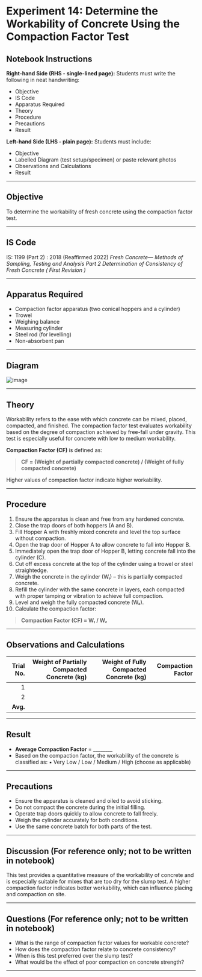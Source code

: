 # **Experiment 14: Determine the Workability of Concrete Using the Compaction Factor Test**

## **Notebook Instructions**

**Right-hand Side (RHS - single-lined page):**
Students must write the following in neat handwriting:

* Objective
* IS Code
* Apparatus Required
* Theory
* Procedure
* Precautions
* Result

**Left-hand Side (LHS - plain page):**
Students must include:

* Objective
* Labelled Diagram (test setup/specimen) or paste relevant photos
* Observations and Calculations
* Result

---

## **Objective**

To determine the workability of fresh concrete using the compaction factor test.

---

## **IS Code**

IS: 1199 (Part 2) : 2018 (Reaffirmed 2022)
*Fresh Concrete— Methods of Sampling, Testing and Analysis Part 2 Determination of Consistency of Fresh Concrete ( First Revision )*

---

## **Apparatus Required**

* Compaction factor apparatus (two conical hoppers and a cylinder)
* Trowel
* Weighing balance
* Measuring cylinder
* Steel rod (for levelling)
* Non-absorbent pan

---

## **Diagram**

![image](https://github.com/user-attachments/assets/b3427bc5-0417-4562-8e4c-b9559fb2958f)


---

## **Theory**

Workability refers to the ease with which concrete can be mixed, placed, compacted, and finished. The compaction factor test evaluates workability based on the degree of compaction achieved by free-fall under gravity. This test is especially useful for concrete with low to medium workability.

**Compaction Factor (CF)** is defined as:

> **CF = (Weight of partially compacted concrete) / (Weight of fully compacted concrete)**

Higher values of compaction factor indicate higher workability.

---

## **Procedure**

1. Ensure the apparatus is clean and free from any hardened concrete.
2. Close the trap doors of both hoppers (A and B).
3. Fill Hopper A with freshly mixed concrete and level the top surface without compaction.
4. Open the trap door of Hopper A to allow concrete to fall into Hopper B.
5. Immediately open the trap door of Hopper B, letting concrete fall into the cylinder (C).
6. Cut off excess concrete at the top of the cylinder using a trowel or steel straightedge.
7. Weigh the concrete in the cylinder (W₁) – this is partially compacted concrete.
8. Refill the cylinder with the same concrete in layers, each compacted with proper tamping or vibration to achieve full compaction.
9. Level and weigh the fully compacted concrete (W₂).
10. Calculate the compaction factor:

> **Compaction Factor (CF) = W₁ / W₂**

---

## **Observations and Calculations**

| Trial No. | Weight of Partially Compacted Concrete (kg) | Weight of Fully Compacted Concrete (kg) | Compaction Factor |
| --------: | ------------------------------------------: | --------------------------------------: | ----------------: |
|         1 |                                             |                                         |                   |
|         2 |                                             |                                         |                   |
|  **Avg.** |                                             |                                         |                   |

---

## **Result**

* **Average Compaction Factor** = \_\_\_\_\_\_\_\_
* Based on the compaction factor, the workability of the concrete is classified as:
  ▪ Very Low / Low / Medium / High (choose as applicable)

---

## **Precautions**

* Ensure the apparatus is cleaned and oiled to avoid sticking.
* Do not compact the concrete during the initial filling.
* Operate trap doors quickly to allow concrete to fall freely.
* Weigh the cylinder accurately for both conditions.
* Use the same concrete batch for both parts of the test.

---

## **Discussion (For reference only; not to be written in notebook)**

This test provides a quantitative measure of the workability of concrete and is especially suitable for mixes that are too dry for the slump test. A higher compaction factor indicates better workability, which can influence placing and compaction on site.

---

## **Questions (For reference only; not to be written in notebook)**

* What is the range of compaction factor values for workable concrete?
* How does the compaction factor relate to concrete consistency?
* When is this test preferred over the slump test?
* What would be the effect of poor compaction on concrete strength?

---

